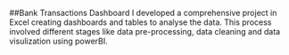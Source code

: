 ##Bank Transactions Dashboard
I developed a comprehensive project in Excel creating dashboards and tables to analyse the data. This process involved different stages like data pre-processing, data cleaning and data visulization using powerBI. 
